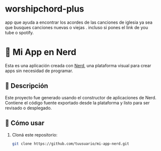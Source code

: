 # worshipchord-plus
app que ayuda a encontrar los acordes de las canciones de iglesia ya sea que busques canciones nuevas o viejas . incluso si pones el link de you tube o spotify.
# 🌟 Mi App en Nerd

Esta es una aplicación creada con [Nerd](https://nerd.lat), una plataforma visual para crear apps sin necesidad de programar.

## 📱 Descripción

Este proyecto fue generado usando el constructor de aplicaciones de Nerd. Contiene el código fuente exportado desde la plataforma y listo para ser revisado o desplegado.

## 🚀 Cómo usar

1. Cloná este repositorio:
   ```bash
   git clone https://github.com/tuusuario/mi-app-nerd.git
